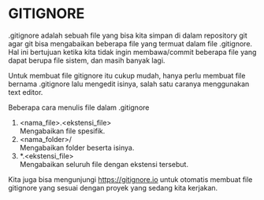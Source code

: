 # GITIGNORE

.gitignore adalah sebuah file yang bisa kita simpan di dalam repository git agar git bisa mengabaikan beberapa file yang termuat dalam file .gitignore. Hal ini bertujuan ketika kita tidak ingin membawa/commit beberapa file yang dapat berupa file sistem, dan masih banyak lagi.

Untuk membuat file gitignore itu cukup mudah, hanya perlu membuat file bernama .gitignore lalu mengedit isinya, salah satu caranya menggunakan text editor.

Beberapa cara menulis file dalam .gitignore
1. <nama_file>.<ekstensi_file>  
Mengabaikan file spesifik.
2. <nama_folder>/  
Mengabaikan folder beserta isinya.
3. *.<ekstensi_file>  
Mengabaikan seluruh file dengan ekstensi tersebut.

Kita juga bisa mengunjungi https://gitignore.io untuk otomatis membuat file gitignore yang sesuai dengan proyek yang sedang kita kerjakan.